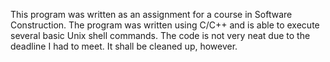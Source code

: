 This program was written as an assignment for a course in Software Construction.
The program was written using C/C++ and is able to execute several basic Unix shell commands.
The code is not very neat due to the deadline I had to meet. It shall be cleaned up, however.